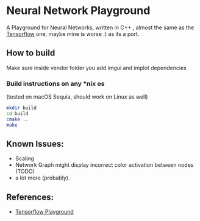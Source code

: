 # Neural Network Playground

A Playground for Neural Networks, written in C++ , almost the same as the [Tensorflow](https://github.com/tensorflow/playground) one, maybe mine is worse :) as its a port.

## How to build

Make sure inside vendor folder you add
imgui and implot dependencies

### Build instructions on any *nix os

(tested on macOS Sequia, should work on Linux as well)

```bash
mkdir build
cd build
cmake ..
make
```
## Known Issues:

- Scaling
- Network Graph might display incorrect color activation between nodes (TODO)
- a lot more (probably).

## References:

- [Tensorflow Playground](https://github.com/tensorflow/playground)
